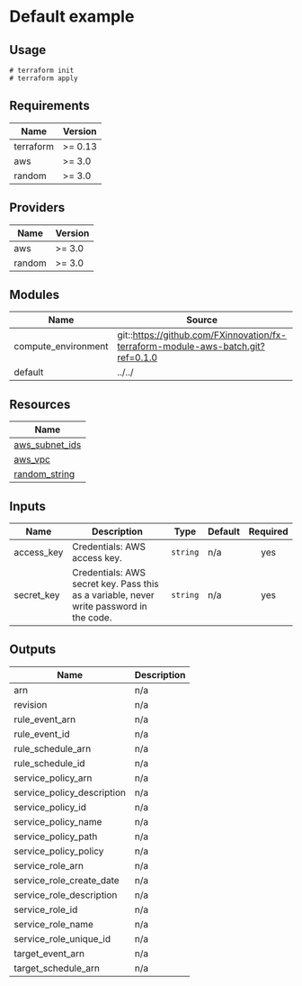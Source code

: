 # Default example

## Usage

```
# terraform init
# terraform apply
```

<!-- BEGINNING OF PRE-COMMIT-TERRAFORM DOCS HOOK -->
## Requirements

| Name | Version |
|------|---------|
| terraform | >= 0.13 |
| aws | >= 3.0 |
| random | >= 3.0 |

## Providers

| Name | Version |
|------|---------|
| aws | >= 3.0 |
| random | >= 3.0 |

## Modules

| Name | Source | Version |
|------|--------|---------|
| compute_environment | git::https://github.com/FXinnovation/fx-terraform-module-aws-batch.git?ref=0.1.0 |  |
| default | ../../ |  |

## Resources

| Name |
|------|
| [aws_subnet_ids](https://registry.terraform.io/providers/hashicorp/aws/3.0/docs/data-sources/subnet_ids) |
| [aws_vpc](https://registry.terraform.io/providers/hashicorp/aws/3.0/docs/data-sources/vpc) |
| [random_string](https://registry.terraform.io/providers/hashicorp/random/3.0/docs/resources/string) |

## Inputs

| Name | Description | Type | Default | Required |
|------|-------------|------|---------|:--------:|
| access\_key | Credentials: AWS access key. | `string` | n/a | yes |
| secret\_key | Credentials: AWS secret key. Pass this as a variable, never write password in the code. | `string` | n/a | yes |

## Outputs

| Name | Description |
|------|-------------|
| arn | n/a |
| revision | n/a |
| rule\_event\_arn | n/a |
| rule\_event\_id | n/a |
| rule\_schedule\_arn | n/a |
| rule\_schedule\_id | n/a |
| service\_policy\_arn | n/a |
| service\_policy\_description | n/a |
| service\_policy\_id | n/a |
| service\_policy\_name | n/a |
| service\_policy\_path | n/a |
| service\_policy\_policy | n/a |
| service\_role\_arn | n/a |
| service\_role\_create\_date | n/a |
| service\_role\_description | n/a |
| service\_role\_id | n/a |
| service\_role\_name | n/a |
| service\_role\_unique\_id | n/a |
| target\_event\_arn | n/a |
| target\_schedule\_arn | n/a |
<!-- END OF PRE-COMMIT-TERRAFORM DOCS HOOK -->
